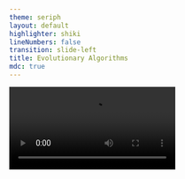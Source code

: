 ```yaml
---
theme: seriph
layout: default
highlighter: shiki
lineNumbers: false
transition: slide-left
title: Evolutionary Algorithms
mdc: true
---
```


<Titler title="Case study: Silver Isotopes" page="6"/>

<video controls class="h-[80%] rounded-[10px]">
      <source src="/radioactivity.mov">
</video>
